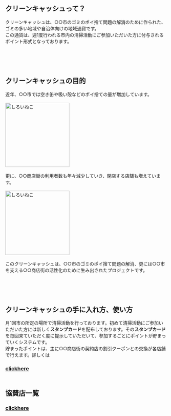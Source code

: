 ## クリーンキャッシュって？<br>

クリーンキャッシュは、○○市のゴミのポイ捨て問題の解消のために作られた、ゴミの多い地域や自治体向けの地域通貨です。<br>
この通貨は、週1度行われる市内の清掃活動にご参加いただいた方に付与されるポイント形式となっております。<br>
<br><br><br><br>
## クリーンキャッシュの目的<br>
近年、○○市では空き缶や吸い殻などのポイ捨ての量が増加しています。<br><br>
<img width="200px" alt="しろいねこ" src="https://pbs.twimg.com/media/EEZYOftU0AApKBD?format=png&name=small"><br><br>
更に、○○商店街の利用者数も年々減少していき、閉店する店舗も増えています。<br><br>
<img width="200px" alt="しろいねこ" src="https://pbs.twimg.com/media/EEZYOfsUUAA9JAO?format=png&name=small"><br><br>
このクリーンキャッシュは、○○市のゴミのポイ捨て問題の解消、更には○○市を支える○○商店街の活性化のために生み出されたプロジェクトです。<br><br><br><br><br>
## クリーンキャッシュの手に入れ方、使い方<br>
月1回市の所定の場所で清掃活動を行っております。初めて清掃活動にご参加いただいた方には新しく**スタンプカード**を配布しております。その**スタンプカード**を毎回来ていただく度に提示していただいて、参加するごとにポイントが貯まっていくシステムです。<br>
貯まったポイントは、主に○○商店街の契約店の割引クーポンとの交換が各店舗で行えます。詳しくは
### [clickhere](https://w009ff.github.io/cleancash "タイトル")<br><br>
## 協賛店一覧<br>
### [clickhere](https://mizutanikosuke.github.io/kyousanten "タイトル")<br><br><br><br><br><br><br><br><br><br>

